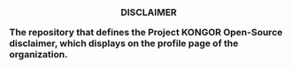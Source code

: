 <h3>
    <p align="center">DISCLAIMER</p>
    <p>The repository that defines the Project KONGOR Open-Source disclaimer, which displays on the profile page of the organization.</p>
</h3>

